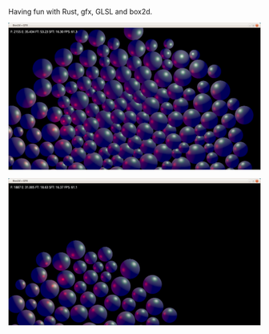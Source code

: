Having fun with Rust, gfx, GLSL and box2d.

![screenshot](img/screenshot_002.png)

![screenshot](img/screenshot_001.png)
